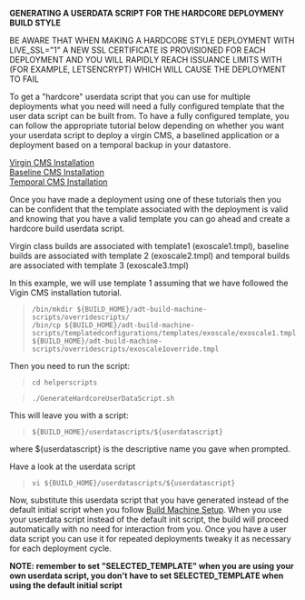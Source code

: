 **GENERATING A USERDATA SCRIPT FOR THE HARDCORE DEPLOYMENY BUILD STYLE**

BE AWARE THAT WHEN MAKING A HARDCORE STYLE DEPLOYMENT WITH LIVE_SSL="1" A NEW SSL CERTIFICATE IS PROVISIONED FOR EACH DEPLOYMENT AND YOU WILL RAPIDLY REACH ISSUANCE LIMITS WITH (FOR EXAMPLE, LETSENCRYPT) WHICH WILL CAUSE THE DEPLOYMENT TO FAIL

To get a "hardcore" userdata script that you can use for multiple deployments what you need will need a fully configured template that the user data script can be built from. To have a fully configured template, you can follow the appropriate tutorial below depending on whether you want your userdata script to deploy a virgin CMS, a baselined application or a deployment based on a temporal backup in your datastore.

[Virgin CMS Installation](./expedited-virgin-joomla.md)   
[Baseline CMS Installation](./expedited-baseline-joomla.md)  
[Temporal CMS Installation](./expedited-temporal-joomla.md)

Once you have made a deployment using one of these tutorials then you can be confident that the template associated with the deployment is valid and knowing that you have a valid template you can go ahead and create a hardcore build userdata script. 

Virgin class builds are associated with template1 (exoscale1.tmpl), baseline builds are associated with template 2 (exoscale2.tmpl) and temporal builds are associated with template 3 (exoscale3.tmpl)

In this example, we will use template 1 assuming that we have followed the Vigin CMS installation tutorial.  

>     /bin/mkdir ${BUILD_HOME}/adt-build-machine-scripts/overridescripts/
>     /bin/cp ${BUILD_HOME}/adt-build-machine-scripts/templatedconfigurations/templates/exoscale/exoscale1.tmpl ${BUILD_HOME}/adt-build-machine-scripts/overridescripts/exoscale1override.tmpl  

Then you need to run the script:

>     cd helperscripts

>     ./GenerateHardcoreUserDataScript.sh

This will leave you with a script:

>     ${BUILD_HOME}/userdatascripts/${userdatascript}   

where ${userdatascript} is the descriptive name you gave when prompted.  

Have a look at the userdata script 

>     vi ${BUILD_HOME}/userdatascripts/${userdatascript} 

Now, substitute this userdata script that you have generated instead of the default initial script when you follow  [Build Machine Setup](./buildmachine.md). When you use your userdata script instead of the default init script, the build will proceed automatically with no need for interaction from you. Once you have a user data script you can use it for repeated deployments tweaky it as necessary for each deployment cycle.

**NOTE: remember to set "SELECTED_TEMPLATE" when you are using your own userdata script, you don't have to set SELECTED_TEMPLATE when using the default initial script**
